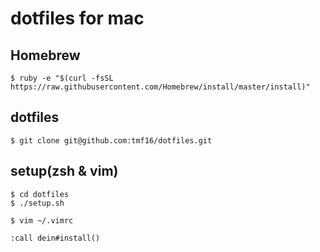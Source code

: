 # dotfiles for mac

## Homebrew

```
$ ruby -e "$(curl -fsSL https://raw.githubusercontent.com/Homebrew/install/master/install)"
```

## dotfiles

```
$ git clone git@github.com:tmf16/dotfiles.git
```

## setup(zsh & vim)

```
$ cd dotfiles
$ ./setup.sh
```

```
$ vim ~/.vimrc
```

```
:call dein#install()
```
